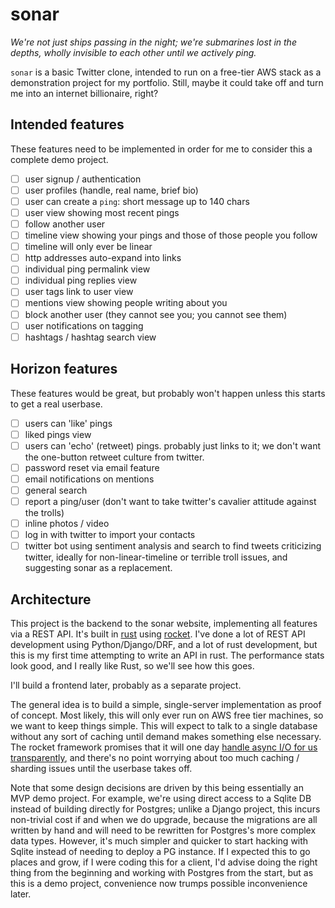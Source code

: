 # sonar

_We're not just ships passing in the night; we're submarines lost in the depths, wholly invisible to each other until we actively ping._

`sonar` is a basic Twitter clone, intended to run on a free-tier AWS stack as a demonstration project for my portfolio. Still, maybe it could take off and turn me into an internet billionaire, right?

## Intended features

These features need to be implemented in order for me to consider this a complete demo project.

- [ ] user signup / authentication
- [ ] user profiles (handle, real name, brief bio)
- [ ] user can create a `ping`: short message up to 140 chars
- [ ] user view showing most recent pings
- [ ] follow another user
- [ ] timeline view showing your pings and those of those people you follow
- [ ] timeline will only ever be linear
- [ ] http addresses auto-expand into links
- [ ] individual ping permalink view
- [ ] individual ping replies view
- [ ] user tags link to user view
- [ ] mentions view showing people writing about you
- [ ] block another user (they cannot see you; you cannot see them)
- [ ] user notifications on tagging
- [ ] hashtags / hashtag search view

## Horizon features

These features would be great, but probably won't happen unless this starts to get a real userbase.

- [ ] users can 'like' pings
- [ ] liked pings view
- [ ] users can 'echo' (retweet) pings. probably just links to it; we don't want the one-button retweet culture from twitter.
- [ ] password reset via email feature
- [ ] email notifications on mentions
- [ ] general search
- [ ] report a ping/user (don't want to take twitter's cavalier attitude against the trolls)
- [ ] inline photos / video
- [ ] log in with twitter to import your contacts
- [ ] twitter bot using sentiment analysis and search to find tweets criticizing twitter, ideally for non-linear-timeline or terrible troll issues, and suggesting sonar as a replacement.

## Architecture

This project is the backend to the sonar website, implementing all features via a REST API. It's built in [rust](https://www.rust-lang.org/en-US/) using [rocket](https://rocket.rs/). I've done a lot of REST API development using Python/Django/DRF, and a lot of rust development, but this is my first time attempting to write an API in rust. The performance stats look good, and I really like Rust, so we'll see how this goes.

I'll build a frontend later, probably as a separate project.

The general idea is to build a simple, single-server implementation as proof of concept. Most likely, this will only ever run on AWS free tier machines, so we want to keep things simple. This will expect to talk to a single database without any sort of caching until demand makes something else necessary. The rocket framework promises that it will one day [handle async I/O for us transparently](https://github.com/SergioBenitez/Rocket/issues/17), and there's no point worrying about too much caching / sharding issues until the userbase takes off.

Note that some design decisions are driven by this being essentially an MVP demo project. For example, we're using direct access to a Sqlite DB instead of building directly for Postgres; unlike a Django project, this incurs non-trivial cost if and when we do upgrade, because the migrations are all written by hand and will need to be rewritten for Postgres's more complex data types. However, it's much simpler and quicker to start hacking with Sqlite instead of needing to deploy a PG instance. If I expected this to go places and grow, if I were coding this for a client, I'd advise doing the right thing from the beginning and working with Postgres from the start, but as this is a demo project, convenience now trumps possible inconvenience later.
